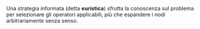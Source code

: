 Una strategia informata (detta **euristica**) sfrutta la conoscenza sul problema per selezionare gli operatori applicabili, più che espandere i nodi arbitrariamente senza senso.

